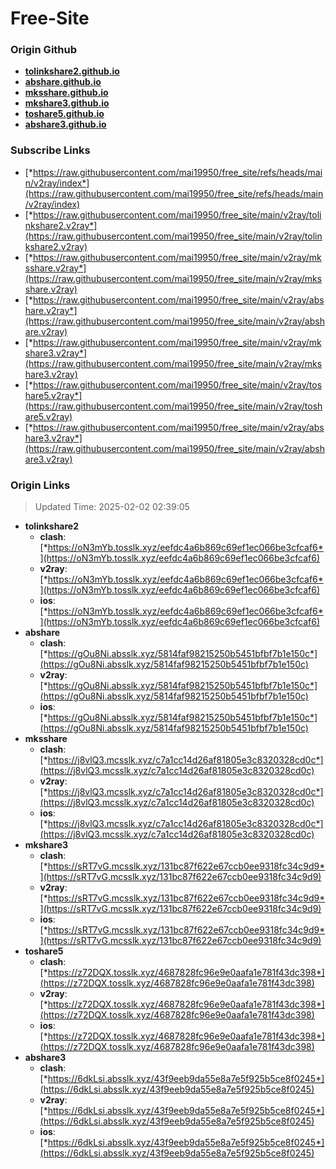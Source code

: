 # Free-Site

### Origin Github

- [**tolinkshare2.github.io**](https://github.com/tolinkshare2/tolinkshare2.github.io)
- [**abshare.github.io**](https://github.com/abshare/abshare.github.io)
- [**mksshare.github.io**](https://github.com/mksshare/mksshare.github.io)
- [**mkshare3.github.io**](https://github.com/mkshare3/mkshare3.github.io)
- [**toshare5.github.io**](https://github.com/toshare5/toshare5.github.io)
- [**abshare3.github.io**](https://github.com/abshare3/abshare3.github.io)

### Subscribe Links

- [*https://raw.githubusercontent.com/mai19950/free_site/refs/heads/main/v2ray/index*](https://raw.githubusercontent.com/mai19950/free_site/refs/heads/main/v2ray/index)
- [*https://raw.githubusercontent.com/mai19950/free_site/main/v2ray/tolinkshare2.v2ray*](https://raw.githubusercontent.com/mai19950/free_site/main/v2ray/tolinkshare2.v2ray)
- [*https://raw.githubusercontent.com/mai19950/free_site/main/v2ray/mksshare.v2ray*](https://raw.githubusercontent.com/mai19950/free_site/main/v2ray/mksshare.v2ray)
- [*https://raw.githubusercontent.com/mai19950/free_site/main/v2ray/abshare.v2ray*](https://raw.githubusercontent.com/mai19950/free_site/main/v2ray/abshare.v2ray)
- [*https://raw.githubusercontent.com/mai19950/free_site/main/v2ray/mkshare3.v2ray*](https://raw.githubusercontent.com/mai19950/free_site/main/v2ray/mkshare3.v2ray)
- [*https://raw.githubusercontent.com/mai19950/free_site/main/v2ray/toshare5.v2ray*](https://raw.githubusercontent.com/mai19950/free_site/main/v2ray/toshare5.v2ray)
- [*https://raw.githubusercontent.com/mai19950/free_site/main/v2ray/abshare3.v2ray*](https://raw.githubusercontent.com/mai19950/free_site/main/v2ray/abshare3.v2ray)

### Origin Links

> Updated Time: 2025-02-02 02:39:05

- **tolinkshare2**
  - **clash**: [*https://oN3mYb.tosslk.xyz/eefdc4a6b869c69ef1ec066be3cfcaf6*](https://oN3mYb.tosslk.xyz/eefdc4a6b869c69ef1ec066be3cfcaf6)
  - **v2ray**: [*https://oN3mYb.tosslk.xyz/eefdc4a6b869c69ef1ec066be3cfcaf6*](https://oN3mYb.tosslk.xyz/eefdc4a6b869c69ef1ec066be3cfcaf6)
  - **ios**: [*https://oN3mYb.tosslk.xyz/eefdc4a6b869c69ef1ec066be3cfcaf6*](https://oN3mYb.tosslk.xyz/eefdc4a6b869c69ef1ec066be3cfcaf6)
- **abshare**
  - **clash**: [*https://gOu8Ni.absslk.xyz/5814faf98215250b5451bfbf7b1e150c*](https://gOu8Ni.absslk.xyz/5814faf98215250b5451bfbf7b1e150c)
  - **v2ray**: [*https://gOu8Ni.absslk.xyz/5814faf98215250b5451bfbf7b1e150c*](https://gOu8Ni.absslk.xyz/5814faf98215250b5451bfbf7b1e150c)
  - **ios**: [*https://gOu8Ni.absslk.xyz/5814faf98215250b5451bfbf7b1e150c*](https://gOu8Ni.absslk.xyz/5814faf98215250b5451bfbf7b1e150c)
- **mksshare**
  - **clash**: [*https://j8vlQ3.mcsslk.xyz/c7a1cc14d26af81805e3c8320328cd0c*](https://j8vlQ3.mcsslk.xyz/c7a1cc14d26af81805e3c8320328cd0c)
  - **v2ray**: [*https://j8vlQ3.mcsslk.xyz/c7a1cc14d26af81805e3c8320328cd0c*](https://j8vlQ3.mcsslk.xyz/c7a1cc14d26af81805e3c8320328cd0c)
  - **ios**: [*https://j8vlQ3.mcsslk.xyz/c7a1cc14d26af81805e3c8320328cd0c*](https://j8vlQ3.mcsslk.xyz/c7a1cc14d26af81805e3c8320328cd0c)
- **mkshare3**
  - **clash**: [*https://sRT7vG.mcsslk.xyz/131bc87f622e67ccb0ee9318fc34c9d9*](https://sRT7vG.mcsslk.xyz/131bc87f622e67ccb0ee9318fc34c9d9)
  - **v2ray**: [*https://sRT7vG.mcsslk.xyz/131bc87f622e67ccb0ee9318fc34c9d9*](https://sRT7vG.mcsslk.xyz/131bc87f622e67ccb0ee9318fc34c9d9)
  - **ios**: [*https://sRT7vG.mcsslk.xyz/131bc87f622e67ccb0ee9318fc34c9d9*](https://sRT7vG.mcsslk.xyz/131bc87f622e67ccb0ee9318fc34c9d9)
- **toshare5**
  - **clash**: [*https://z72DQX.tosslk.xyz/4687828fc96e9e0aafa1e781f43dc398*](https://z72DQX.tosslk.xyz/4687828fc96e9e0aafa1e781f43dc398)
  - **v2ray**: [*https://z72DQX.tosslk.xyz/4687828fc96e9e0aafa1e781f43dc398*](https://z72DQX.tosslk.xyz/4687828fc96e9e0aafa1e781f43dc398)
  - **ios**: [*https://z72DQX.tosslk.xyz/4687828fc96e9e0aafa1e781f43dc398*](https://z72DQX.tosslk.xyz/4687828fc96e9e0aafa1e781f43dc398)
- **abshare3**
  - **clash**: [*https://6dkLsi.absslk.xyz/43f9eeb9da55e8a7e5f925b5ce8f0245*](https://6dkLsi.absslk.xyz/43f9eeb9da55e8a7e5f925b5ce8f0245)
  - **v2ray**: [*https://6dkLsi.absslk.xyz/43f9eeb9da55e8a7e5f925b5ce8f0245*](https://6dkLsi.absslk.xyz/43f9eeb9da55e8a7e5f925b5ce8f0245)
  - **ios**: [*https://6dkLsi.absslk.xyz/43f9eeb9da55e8a7e5f925b5ce8f0245*](https://6dkLsi.absslk.xyz/43f9eeb9da55e8a7e5f925b5ce8f0245)
